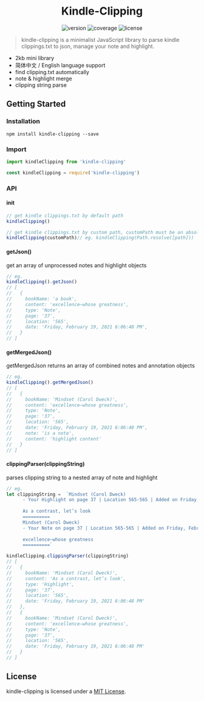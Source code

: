 <h1 align="center">Kindle-Clipping</h1>

<p align="center">
<img src="https://img.shields.io/badge/npm-v1.0.2-519dd9.svg" alt="version">
<img src="https://img.shields.io/codecov/c/github/morehardy/kindle-clipping/coverage.svg?style=flat-square" alt="coverage">
<img src="https://img.shields.io/github/license/morehardy/kindle-clipping" alt="license">

</p>

> kindle-clipping is a minimalist JavaScript library to parse kindle clippings.txt to json, manage your note and highlight.


- 2kb mini library
- 简体中文 / English language support
- find clipping.txt automatically
- note & highlight merge
- clipping string parse

## Getting Started

### Installation

```console
npm install kindle-clipping --save
```

### Import

```javascript
import kindleClipping from 'kindle-clipping'

const kindleClipping = require('kindle-clipping')

```

### API

#### init

```javascript
// get kindle clippings.txt by default path
kindleClipping()

// get kindle clippings.txt by custom path, customPath must be an absolute path.
kindleClipping(customPath)// eg. kindleClipping(Path.resolve([path]))
```
#### getJson()
get an array of unprocessed notes and highlight objects
```javascript
// eg.
kindleClipping().getJson()
// [
//   {
//     bookName: 'a book',
//     content: 'excellence—whose greatness',       
//     type: 'Note',
//     page: '37',
//     location: '565',
//     date: 'Friday, February 19, 2021 6:06:48 PM',
//   }
// ]
```
#### getMergedJson()
getMergedJson returns an array of combined notes and annotation objects
```javascript
// eg.
kindleClipping().getMergedJson()
// [
//   {
//     bookName: 'Mindset (Carol Dweck)',
//     content: 'excellence—whose greatness',       
//     type: 'Note',
//     page: '37',
//     location: '565',
//     date: 'Friday, February 19, 2021 6:06:48 PM',
//     note: 'is a note',
//     content: 'highlight content'
//   }
// ]
```

#### clippingParser(clippingString)
parses clipping string to a nested array of note and highlight
```javascript
// eg.
let clippingString =  `Mindset (Carol Dweck)
      - Your Highlight on page 37 | Location 565-565 | Added on Friday, February 19, 2021 6:06:48 PM
      
      As a contrast, let’s look
      ==========
      Mindset (Carol Dweck)
      - Your Note on page 37 | Location 565-565 | Added on Friday, February 19, 2021 6:06:48 PM
      
      excellence—whose greatness
      ==========`

kindleClipping.clippingParser(clippingString)
// [
//   {
//     bookName: 'Mindset (Carol Dweck)',
//     content: 'As a contrast, let’s look',
//     type: 'Highlight',
//     page: '37',
//     location: '565',
//     date: 'Friday, February 19, 2021 6:06:48 PM'
//   },
//   {
//     bookName: 'Mindset (Carol Dweck)',
//     content: 'excellence—whose greatness',
//     type: 'Note',
//     page: '37',
//     location: '565',
//     date: 'Friday, February 19, 2021 6:06:48 PM'
//   }
// ]
```


## License

kindle-clipping is licensed under a [MIT License](./LICENSE).